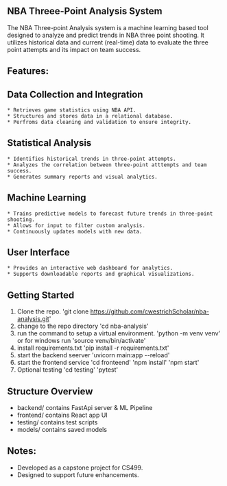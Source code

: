 ## NBA Threee-Point Analysis System

The NBA Three-point Analysis system is a machine learning based tool designed to analyze and predict trends in NBA three point shooting. It utilizes historical data and current (real-time) data to evaluate the three point attempts and its impact on team success. 

## Features:

## Data Collection and Integration 
    * Retrieves game statistics using NBA API.
    * Structures and stores data in a relational database.
    * Perfroms data cleaning and validation to ensure integrity.
      
## Statistical Analysis
    * Identifies historical trends in three-point attempts.
    * Analyzes the correlation between three-point atttempts and team success.
    * Generates summary reports and visual analytics.
      
## Machine Learning
    * Trains predictive models to forecast future trends in three-point shooting.
    * Allows for input to filter custom analysis. 
    * Continuously updates models with new data.
   
## User Interface
    * Provides an interactive web dashboard for analytics.
    * Supports downloadable reports and graphical visualizations. 
    
## Getting Started
  1. Clone the repo.
     'git clone https://github.com/cwestrichScholar/nba-analysis.git'
  2. change to the repo directory
     'cd nba-analysis'
  3. run the command to setup a virtual environment.
     'python -m venv venv'
     or for windows run
     'source venv/bin/activate' 
  4. install requirements.txt
     'pip install -r requirements.txt'
  5. start the backend seerver
     'uvicorn main:app --reload'
  6. start the frontend service
     'cd fronteend'
     'npm install'
     'npm start'
   7. Optional testing
      'cd testing'
      'pytest'

## Structure Overview
   * backend/ contains FastApi server & ML Pipeline
   * frontend/ contains React app UI
   * testing/ contains test scripts
   * models/ contains saved models

## Notes:
  * Developed as a capstone project for CS499.
  * Designed to support future enhancements.  
